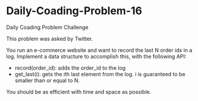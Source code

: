 # Daily-Coading-Problem-16
Daily Coading Problem Challenge

This problem was asked by Twitter.

You run an e-commerce website and want to record the last N order ids in a log. Implement a data structure to accomplish this, with the following API:

   * record(order_id): adds the order_id to the log
   * get_last(i): gets the ith last element from the log. i is guaranteed to be smaller than or equal to N.
   
You should be as efficient with time and space as possible.
